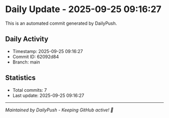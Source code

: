 # Daily Update - 2025-09-25 09:16:27

This is an automated commit generated by DailyPush.

## Daily Activity
- Timestamp: 2025-09-25 09:16:27
- Commit ID: 62092d84
- Branch: main

## Statistics
- Total commits: 7
- Last update: 2025-09-25 09:16:27

---
*Maintained by DailyPush - Keeping GitHub active! 🚀*
